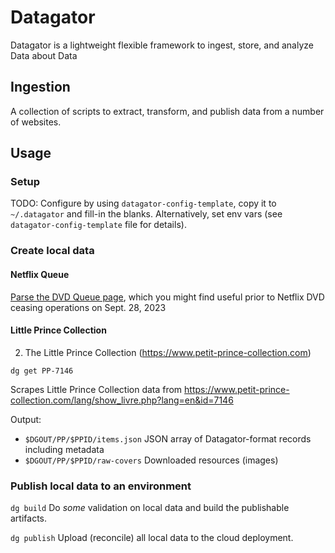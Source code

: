 # Datagator

Datagator is a lightweight flexible framework to ingest, store, and analyze Data about Data 

## Ingestion

A collection of scripts to extract, transform, and publish data from a number of websites.

## Usage

### Setup
TODO:
Configure by using `datagator-config-template`,  copy it to `~/.datagator` and fill-in the blanks. Alternatively, set env vars (see `datagator-config-template` file for details).

### Create local data

#### Netflix Queue

[Parse the DVD Queue page](./netflix), which you might find useful prior to Netflix DVD ceasing operations on Sept. 28, 2023 

#### Little Prince Collection

2. The Little Prince Collection (https://www.petit-prince-collection.com)

```console
dg get PP-7146
```
Scrapes Little Prince Collection data from https://www.petit-prince-collection.com/lang/show_livre.php?lang=en&id=7146

Output:
- `$DGOUT/PP/$PPID/items.json` JSON array of Datagator-format records including metadata
- `$DGOUT/PP/$PPID/raw-covers` Downloaded resources (images)

### Publish local data to an environment

`dg build` Do *some* validation on local data and build the publishable artifacts.

`dg publish` Upload (reconcile) all local data to the cloud deployment.
